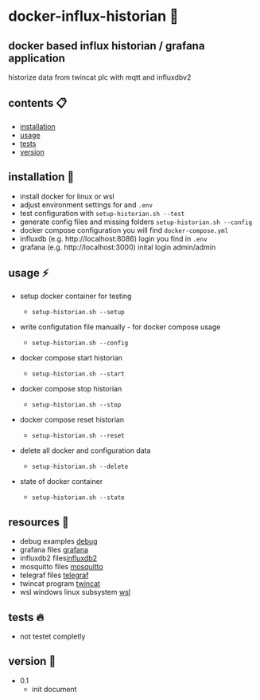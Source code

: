 # docker-influx-historian :whale:

## docker based influx historian / grafana  application

historize data from twincat plc with mqtt and influxdbv2

## contents :clipboard:
* [installation](#installation)
* [usage](#usage)
* [tests](#tests)
* [version](#version)

## installation :floppy_disk:
* install docker for linux or wsl
* adjust environment settings for and `.env`
* test configuration with `setup-historian.sh --test`
* generate config files and missing folders `setup-historian.sh --config`
* docker compose configuration you will find `docker-compose.yml` 
* influxdb (e.g. http://localhost:8086) login you find in `.env`
* grafana (e.g. http://localhost:3000) inital login admin/admin

## usage  :zap:
* setup docker container for testing
  - `setup-historian.sh --setup`

* write configutation file manually - for docker compose usage
  - `setup-historian.sh --config`
  
* docker compose start historian
  - `setup-historian.sh --start`

* docker compose stop historian
  - `setup-historian.sh --stop`

* docker compose reset historian
  - `setup-historian.sh --reset`

* delete all docker and configuration data
  - `setup-historian.sh --delete`

* state of docker container
  - `setup-historian.sh --state`

## resources :bookmark:
* debug examples [debug](debug/)
* grafana files [grafana](grafana/)
* influxdb2 files[influxdb2](influxdb2/)
* mosquitto files [mosquitto](mosquitto/)
* telegraf files [telegraf](telegraf/)
* twincat program [twincat](twincat/)
* wsl windows linux subsystem [wsl](wsl/)

## tests :fire:
* not testet completly

## version :tomato:
* 0.1
  - init document
